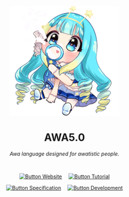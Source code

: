 
<div align = center >

<img
    width = 300
    src = 'Website/Media/Jelly AWA.png'
/>

#   AWA5.0

*Awa language designed for awatistic people.*

<br>

[![Button Website]][Website]  
[![Button Tutorial]][Tutorial]

[![Button Specification]][Specification]  
[![Button Development]][Development]

</div>

<br>
<br>



<br>

<!----------------------------------------------------------------------------->

[Button Specification]: https://img.shields.io/badge/Specification-3eb1c2?style=for-the-badge&logoColor=white&logo=GoogleDocs
[Specification]: Documentation/AWA5.0%20Specification.pdf

[Button Development]: https://img.shields.io/badge/Development-007ACC?style=for-the-badge&logoColor=white&logo=VisualStudioCode
[Development]: Documentation/Development.md

[Button Website]: https://img.shields.io/badge/Website-b19d2f?style=for-the-badge&logoColor=white&logo=ElasticStack
[Website]: https://temptempai.github.io/AWA5.0/

[Button Tutorial]: https://img.shields.io/badge/Tutorial-b92319?style=for-the-badge&logoColor=white&logo=YouTube
[Tutorial]: https://www.youtube.com/watch?v=DY70AcaXq40
